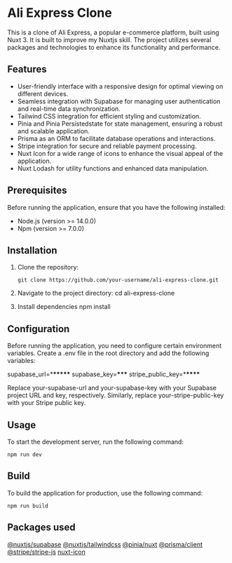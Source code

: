 # Ali Express Clone

This is a clone of Ali Express, a popular e-commerce platform, built using Nuxt 3. It is built to improve my Nuxtjs skill. The project utilizes several packages and technologies to enhance its functionality and performance.

## Features

- User-friendly interface with a responsive design for optimal viewing on different devices.
- Seamless integration with Supabase for managing user authentication and real-time data synchronization.
- Tailwind CSS integration for efficient styling and customization.
- Pinia and Pinia Persistedstate for state management, ensuring a robust and scalable application.
- Prisma as an ORM to facilitate database operations and interactions.
- Stripe integration for secure and reliable payment processing.
- Nuxt Icon for a wide range of icons to enhance the visual appeal of the application.
- Nuxt Lodash for utility functions and enhanced data manipulation.

## Prerequisites

Before running the application, ensure that you have the following installed:

- Node.js (version >= 14.0.0)
- Npm (version >= 7.0.0)

## Installation

1. Clone the repository:

   ```shell
   git clone https://github.com/your-username/ali-express-clone.git
   ```

2. Navigate to the project directory:
   cd ali-express-clone

3. Install dependencies
   npm install

## Configuration

Before running the application, you need to configure certain environment variables. Create a .env file in the root directory and add the following variables:

supabase_url=\***\*\*\*\*\***
supabase_key=**\*\*\***
stripe_public_key=\***\*\*\*\***

Replace your-supabase-url and your-supabase-key with your Supabase project URL and key, respectively. Similarly, replace your-stripe-public-key with your Stripe public key.

## Usage

To start the development server, run the following command:

```
npm run dev
```

## Build

To build the application for production, use the following command:

```
npm run build

```

## Packages used

[@nuxtjs/supabase](https://supabase.nuxtjs.org/)
[@nuxtjs/tailwindcss](https://tailwindcss.nuxtjs.org/)
[@pinia/nuxt](https://pinia.vuejs.org/ssr/nuxt.html)
[@prisma/client](https://www.prisma.io/docs/concepts/components/prisma-client)
[@stripe/stripe-js](https://stripe.com)
[nuxt-icon](https://nuxt.com/modules/icons)
